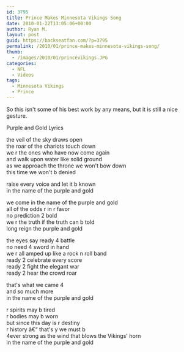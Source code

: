 ```yaml
---
id: 3795
title: Prince Makes Minnesota Vikings Song
date: 2010-01-22T13:05:06+00:00
author: Ryan M.
layout: post
guid: https://backseatfan.com/?p=3795
permalink: /2010/01/prince-makes-minnesota-vikings-song/
thumb:
  - /images/2010/01/princevikings.JPG
categories:
  - NFL
  - Videos
tags:
  - Minnesota Vikings
  - Prince
---
```


<div class="entry">
  <p>
  </p>

  <p>
    So this isn't some of his best work by any means, but it is still a nice gesture.
  </p>

  <p>
    Purple and Gold Lyrics
  </p>

  <p>
    the veil of the sky draws open<br /> the roar of the chariots touch down<br /> we r the ones who have now come again<br /> and walk upon water like solid ground<br /> as we approach the throne we won't bow down<br /> this time we won't b denied
  </p>

  <p>
    raise every voice and let it b known<br /> in the name of the purple and gold
  </p>

  <p>
    we come in the name of the purple and gold<br /> all of the odds r in r favor<br /> no prediction 2 bold<br /> we r the truth if the truth can b told<br /> long reign the purple and gold
  </p>

  <p>
    the eyes say ready 4 battle<br /> no need 4 sword in hand<br /> we r all amped up like a rock n roll band<br /> ready 2 celebrate every score<br /> ready 2 fight the elegant war<br /> ready 2 hear the crowd roar
  </p>

  <p>
    that's what we came 4<br /> and so much more<br /> in the name of the purple and gold
  </p>

  <p>
    r spirits may b tired<br /> r bodies may b worn<br /> but since this day is r destiny<br /> r history â€“ that's y we must b<br /> 4ever strong as the wind that blows the Vikings' horn<br /> in the name of the purple and gold
  </p>
</div>
